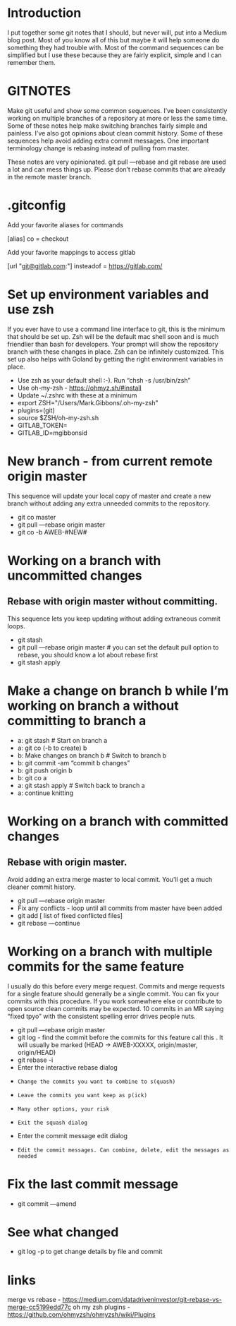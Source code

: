 # Introduction

I put together some git notes that I should, but never will, put into a Medium blog post.  Most of you know all of this but maybe it will help someone do something they had trouble with.  Most of the command sequences can be simplified but I use these because they are fairly explicit, simple and I can remember them.
 
# GITNOTES

Make git useful and show some common sequences.  I’ve been consistently working on multiple branches of a repository at more or less the same time.  Some of these notes help make switching branches fairly simple and painless.  I’ve also got opinions about clean commit history. Some of these sequences help avoid adding extra commit messages. One important terminology change is rebasing instead of pulling from master. 

These notes are very opinionated. git pull —rebase and  git rebase are used a lot and can mess things up.  Please don’t rebase commits that are already in the remote master branch.


# .gitconfig


Add your favorite aliases for commands

[alias]
                co = checkout

Add your favorite mappings to access gitlab

[url "git@gitlab.com:"]
                insteadof = https://gitlab.com/
 

# Set up environment variables and use zsh

If you ever have to use a command line interface to git, this is the minimum that should be set up.
Zsh will be the default mac shell soon and is much friendlier than bash for developers.
Your prompt will show the repository branch with these changes in place. Zsh can be infinitely customized. 
This set up also helps with Goland by getting the right environment variables in place.

* Use zsh as your default shell :-). Run “chsh -s /usr/bin/zsh”
* Use oh-my-zsh - https://ohmyz.sh/#install
* Update ~/.zshrc with these at a minimum
* export ZSH="/Users/Mark.Gibbons/.oh-my-zsh"
* plugins=(git)
* source $ZSH/oh-my-zsh.sh
* GITLAB_TOKEN=<your token>
* GITLAB_ID=mgibbonsid
 

# New branch - from current remote origin master

This sequence will update your local copy of master and create a new branch without adding any extra unneeded commits to the repository.

* git co master
* git pull —rebase origin master
* git co -b AWEB-#NEW# 
 

# Working on a branch with uncommitted changes

## Rebase with origin master without committing. 
This sequence lets you keep updating without adding extraneous commit loops.

* git stash
* git pull —rebase origin master   # you can set the default pull option to rebase, you should know a lot about rebase first
* git stash apply
 
# Make a change on branch b while I’m working on branch a without committing to branch a

* a: git stash                                # Start on branch a
* a: git co (-b to create) b
* b: Make changes on branch b # Switch to branch b
* b: git commit -am “commit b changes”
* b: git push origin b
* b: git co a
* a: git stash apply                      # Switch back to branch a
* a: continue knitting  
 

# Working on a branch with committed changes

## Rebase with origin master. 

Avoid adding an extra merge master to local commit. You’ll get a much cleaner commit history. 

* git pull —rebase origin master
* Fix any conflicts - loop until all commits from master have been added
* git add  [ list of fixed conflicted files]
* git rebase —continue
 

# Working on a branch with multiple commits for the same feature

I usually do this before every merge request. Commits and merge requests for a single feature should generally be a single commit. You can fix your commits with this procedure.  If you work somewhere else or contribute to open source clean commits may be expected.   10 commits in an MR saying “fixed tpyo” with the consistent spelling error drives people nuts.

* git pull —rebase origin master
* git log - find the commit before the commits for this feature call this <base>. It will usually be marked (HEAD -> AWEB-XXXXX, origin/master, origin/HEAD)
* git rebase -i <base>
* Enter the interactive rebase dialog
*     Change the commits you want to combine to s(quash)
*     Leave the commits you want keep as p(ick)
*     Many other options, your risk
*     Exit the squash dialog
* Enter the commit message edit dialog
*     Edit the commit messages. Can combine, delete, edit the messages as needed
 

# Fix the last commit message

* git commit —amend
 

# See what changed

* git log -p   to get change details by file and commit

# links
merge vs rebase - https://medium.com/datadriveninvestor/git-rebase-vs-merge-cc5199edd77c 
oh my zsh plugins - https://github.com/ohmyzsh/ohmyzsh/wiki/Plugins
 
